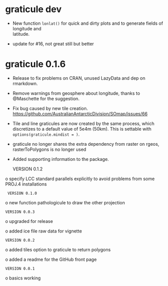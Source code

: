 # graticule dev

* New function `lonlat()` for quick and dirty plots and to generate fields of longitude and  
 latitude. 

* update for #16, not great still but better



# graticule 0.1.6

* Release to fix problems on CRAN, unused LazyData and dep on rmarkdown. 

* Remove warnings from geosphere about longitude, thanks to @Maschette for the suggestion. 

* Fix bug caused by new tile creation. https://github.com/AustralianAntarcticDivision/SOmap/issues/66

* Tile and line graticules are now created by the same process, which discretizes
to a default value of 5e4m (50km). This is settable with `options(graticule.mindist = )`. 

* graticule no longer shares the extra dependency from raster on rgeos, rasterToPolygons is no longer used

* Added supporting information to the package. 


     VERSION 0.1.2

o specify LCC standard parallels explicitly to avoid problems from some PROJ.4 installations

     VERSION 0.1.0

o new function pathologicule to draw the other projection

    VERSION 0.0.3

o upgraded for release

o added ice file raw data for vignette

    VERSION 0.0.2

o added tiles option to graticule to return polygons

o added a readme for the GitHub front page

    VERSION 0.0.1

o basics working

